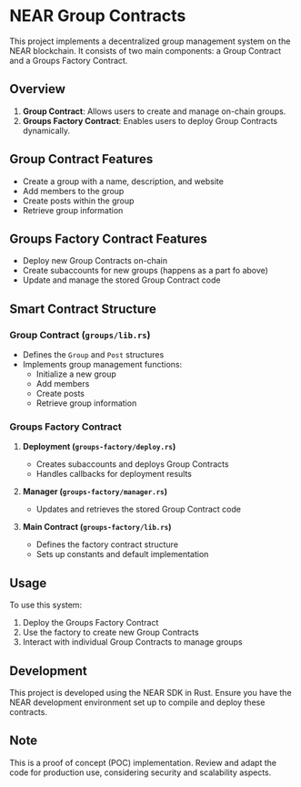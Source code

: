 # NEAR Group Contracts

This project implements a decentralized group management system on the NEAR blockchain. It consists of two main components: a Group Contract and a Groups Factory Contract.

## Overview

1. **Group Contract**: Allows users to create and manage on-chain groups.
2. **Groups Factory Contract**: Enables users to deploy Group Contracts dynamically.

## Group Contract Features

- Create a group with a name, description, and website
- Add members to the group
- Create posts within the group
- Retrieve group information

## Groups Factory Contract Features

- Deploy new Group Contracts on-chain
- Create subaccounts for new groups (happens as a part fo above)
- Update and manage the stored Group Contract code

## Smart Contract Structure

### Group Contract (`groups/lib.rs`)

- Defines the `Group` and `Post` structures
- Implements group management functions:
  - Initialize a new group
  - Add members
  - Create posts
  - Retrieve group information

### Groups Factory Contract

1. **Deployment (`groups-factory/deploy.rs`)**
   - Creates subaccounts and deploys Group Contracts
   - Handles callbacks for deployment results

2. **Manager (`groups-factory/manager.rs`)**
   - Updates and retrieves the stored Group Contract code

3. **Main Contract (`groups-factory/lib.rs`)**
   - Defines the factory contract structure
   - Sets up constants and default implementation

## Usage

To use this system:

1. Deploy the Groups Factory Contract
2. Use the factory to create new Group Contracts
3. Interact with individual Group Contracts to manage groups

## Development

This project is developed using the NEAR SDK in Rust. Ensure you have the NEAR development environment set up to compile and deploy these contracts.

## Note

This is a proof of concept (POC) implementation. Review and adapt the code for production use, considering security and scalability aspects.